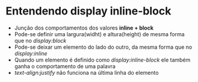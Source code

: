 # Entendendo display inline-block

- Junção dos comportamentos dos valores **inline + block**
- Pode-se definir uma largura(widht) e altura(height) de mesma forma que no *display:block*
- Pode-se deixar um elemento do lado do outro, da mesma forma que no *display:inline*
- Quando um elemento é definido como *display:inline-block* ele também ganha o comportamento de uma palavra 
- *text-align:justify* não funciona na última linha do elemento